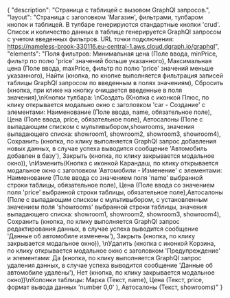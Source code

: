{
"description": "Страница с таблицей с вызовом GraphQl запросов.",
"layout": "Страница с заголовком 'Магазин', фильтрами, тулбаром кнопок и таблицей. В тулбаре генерируются стандартные кнопки 'crud'. Список и количество данных в таблице генерируется GraphQl запросом с учетом введенных фильтров. URL точки подключения: https://nameless-brook-330116.eu-central-1.aws.cloud.dgraph.io/graphql",
"elements": "Поля фильтров: Минимальная цена (Поле ввода, minPrice, фильтр по полю 'price' значений больше указанного), Максимальная цена (Поле ввода, maxPrice, фильтр  по полю 'price' значений меньше указанного), Найти (кнопка, по кнопке выполняется фильтрация записей таблицы GraphQl запросом по введенным в полях значениям), Сбросить (кнопка, при клике на кнопку очищается введенные в поля значения),\nКнопки тулбара: \nСоздать (Кнопка с иконкой Плюс, по клику открывается модально окно с заголовком 'car - Создание' с элементами: Наименование (Поле ввода, name, обязательное поле), Цена (Поле ввода, price, обязательное поле), Автосалоны (Поле с выпадающим списком с мультивыбором,showrooms, значения выпадающего списка: showroom1, showroom2, showroom3, showroom4), Сохранить (кнопка, по клику выполняется GraphQl запрос добавления новых данных, в случае успеха выводится сообщение 'Автомобиль добавлен в базу'), Закрыть (кнопка, по клику закрывается модальное окно)), \nИзменить(Кнопка с иконкой Карандаш, по клику открывается модальное окно с заголовком 'Автомобили - Изменение' с элементами: Наименование (Поле ввода со значением поля 'name' выбранной строки таблицы, обязательное поле), Цена (Поле ввода со значением поля 'price' выбранной строки таблицы, обязательное поле),Автосалоны (Поле с выпадающим списком с мультивыбором, с установленным значением поля 'showrooms' выбранной строки таблицы, значения выпадающего списка: showroom1, showroom2, showroom3, showroom4), Сохранить (кнопка, по клику выполняется GraphQl запрос редактирования данных, в случае успеха выводится сообщение 'Данные об автомобиле изменены'), Закрыть (кнопка, по клику закрывается модальное окно)), \nУдалить (кнопка с иконкой Корзина, по клику открывается модальное окно с заголовком 'Предупреждение' и элементами: Да (кнопка, по клику выполняется GraphQl запрос удаления данных, в случае успеха выводится сообщение 'Данные об автомобиле удалены'), Нет (кнопка, по клику закрывается модальное окно))\nКолонки таблицы: Марка (Текст, name), Цена (Текст, price, формат вывода данных 'number 0,0' ), Автосалоны (Текст, showrooms)"
}